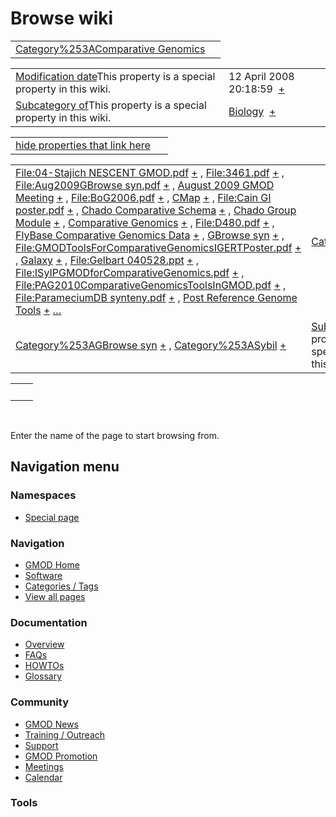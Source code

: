 



<span id="top"></span>




# <span dir="auto">Browse wiki</span>






|  |  |
|----|----|
| [Category%253AComparative Genomics](/wiki/Category%253AComparative_Genomics "Category%253AComparative Genomics") |  |

|  |  |
|----|----|
| <span class="smw-highlighter" data-type="1" state="inline" data-title="Property"><span class="smwbuiltin">[Modification date](/wiki/Property:Modification_date "Property:Modification date")</span><span class="smwttcontent">This property is a special property in this wiki.</span></span> | <span class="smwb-value">12 April 2008 20:18:59  <span class="smwsearch">[+](/wiki/Special%253ASearchByProperty/Modification-20date/12-20April-202008-2020:18:59 "Special%253ASearchByProperty/Modification-20date/12-20April-202008-2020:18:59")</span></span> |
| <span class="smw-highlighter" data-type="1" state="inline" data-title="Property"><span class="smwbuiltin">[Subcategory of](/wiki/Property:Subcategory_of "Property:Subcategory of")</span><span class="smwttcontent">This property is a special property in this wiki.</span></span> | <span class="smwb-value">[Biology](/wiki/Category%253ABiology "Category%253ABiology")  <span class="smwsearch">[+](/wiki/Special%253ASearchByProperty/Subcategory-20of/Biology "Special%253ASearchByProperty/Subcategory-20of/Biology")</span></span> |

<span id="smw_browse_incoming"></span>

|  |  |
|----|----|
| [hide properties that link here](/mediawiki/index.php?title=Special:Browse&offset=0&dir=out&article=Category%253AComparative+Genomics)  |  |

|  |  |
|----|----|
| <span class="smwb-ivalue">[File:04-Stajich NESCENT GMOD.pdf](https://raw.githubusercontent.com/GMOD/gmod.github.io/main/mediawiki/images/6/61/04-Stajich_NESCENT_GMOD.pdf "File:04-Stajich NESCENT GMOD.pdf") <span class="smwbrowse">[+](/wiki/Special%253ABrowse/File:04-2DStajich-20NESCENT-20GMOD.pdf "Special%253ABrowse/File:04-2DStajich-20NESCENT-20GMOD.pdf")</span></span> , <span class="smwb-ivalue">[File:3461.pdf](https://raw.githubusercontent.com/GMOD/gmod.github.io/main/mediawiki/images/2/23/3461.pdf "File:3461.pdf") <span class="smwbrowse">[+](/wiki/Special%253ABrowse/File:3461.pdf "Special%253ABrowse/File:3461.pdf")</span></span> , <span class="smwb-ivalue">[File:Aug2009GBrowse syn.pdf](https://raw.githubusercontent.com/GMOD/gmod.github.io/main/mediawiki/images/5/55/Aug2009GBrowse_syn.pdf "File:Aug2009GBrowse syn.pdf") <span class="smwbrowse">[+](/wiki/Special%253ABrowse/File:Aug2009GBrowse-20syn.pdf "Special%253ABrowse/File:Aug2009GBrowse-20syn.pdf")</span></span> , <span class="smwb-ivalue">[August 2009 GMOD Meeting](/wiki/August_2009_GMOD_Meeting "August 2009 GMOD Meeting") <span class="smwbrowse">[+](/wiki/Special%253ABrowse/August-202009-20GMOD-20Meeting "Special%253ABrowse/August-202009-20GMOD-20Meeting")</span></span> , <span class="smwb-ivalue">[File:BoG2006.pdf](https://raw.githubusercontent.com/GMOD/gmod.github.io/main/mediawiki/images/d/d1/BoG2006.pdf "File:BoG2006.pdf") <span class="smwbrowse">[+](/wiki/Special%253ABrowse/File:BoG2006.pdf "Special%253ABrowse/File:BoG2006.pdf")</span></span> , <span class="smwb-ivalue">[CMap](/wiki/CMap "CMap") <span class="smwbrowse">[+](/wiki/Special%253ABrowse/CMap "Special%253ABrowse/CMap")</span></span> , <span class="smwb-ivalue">[File:Cain GI poster.pdf](https://raw.githubusercontent.com/GMOD/gmod.github.io/main/mediawiki/images/c/c4/Cain_GI_poster.pdf "File:Cain GI poster.pdf") <span class="smwbrowse">[+](/wiki/Special%253ABrowse/File:Cain-20GI-20poster.pdf "Special%253ABrowse/File:Cain-20GI-20poster.pdf")</span></span> , <span class="smwb-ivalue">[Chado Comparative Schema](/wiki/Chado_Comparative_Schema "Chado Comparative Schema") <span class="smwbrowse">[+](/wiki/Special%253ABrowse/Chado-20Comparative-20Schema "Special%253ABrowse/Chado-20Comparative-20Schema")</span></span> , <span class="smwb-ivalue">[Chado Group Module](/wiki/Chado_Group_Module "Chado Group Module") <span class="smwbrowse">[+](/wiki/Special%253ABrowse/Chado-20Group-20Module "Special%253ABrowse/Chado-20Group-20Module")</span></span> , <span class="smwb-ivalue">[Comparative Genomics](/wiki/Comparative_Genomics "Comparative Genomics") <span class="smwbrowse">[+](/wiki/Special%253ABrowse/Comparative-20Genomics "Special%253ABrowse/Comparative-20Genomics")</span></span> , <span class="smwb-ivalue">[File:D480.pdf](https://raw.githubusercontent.com/GMOD/gmod.github.io/main/mediawiki/images/b/b1/D480.pdf "File:D480.pdf") <span class="smwbrowse">[+](/wiki/Special%253ABrowse/File:D480.pdf "Special%253ABrowse/File:D480.pdf")</span></span> , <span class="smwb-ivalue">[FlyBase Comparative Genomics Data](/wiki/FlyBase_Comparative_Genomics_Data "FlyBase Comparative Genomics Data") <span class="smwbrowse">[+](/wiki/Special%253ABrowse/FlyBase-20Comparative-20Genomics-20Data "Special%253ABrowse/FlyBase-20Comparative-20Genomics-20Data")</span></span> , <span class="smwb-ivalue">[GBrowse syn](/wiki/GBrowse_syn "GBrowse syn") <span class="smwbrowse">[+](/wiki/Special%253ABrowse/GBrowse-20syn "Special%253ABrowse/GBrowse-20syn")</span></span> , <span class="smwb-ivalue">[File:GMODToolsForComparativeGenomicsIGERTPoster.pdf](https://raw.githubusercontent.com/GMOD/gmod.github.io/main/mediawiki/images/c/cf/GMODToolsForComparativeGenomicsIGERTPoster.pdf "File:GMODToolsForComparativeGenomicsIGERTPoster.pdf") <span class="smwbrowse">[+](/wiki/Special%253ABrowse/File:GMODToolsForComparativeGenomicsIGERTPoster.pdf "Special%253ABrowse/File:GMODToolsForComparativeGenomicsIGERTPoster.pdf")</span></span> , <span class="smwb-ivalue">[Galaxy](/wiki/Galaxy "Galaxy") <span class="smwbrowse">[+](/wiki/Special%253ABrowse/Galaxy "Special%253ABrowse/Galaxy")</span></span> , <span class="smwb-ivalue">[File:Gelbart 040528.ppt](https://raw.githubusercontent.com/GMOD/gmod.github.io/main/mediawiki/images/6/6f/Gelbart_040528.ppt "File:Gelbart 040528.ppt") <span class="smwbrowse">[+](/wiki/Special%253ABrowse/File:Gelbart-20040528.ppt "Special%253ABrowse/File:Gelbart-20040528.ppt")</span></span> , <span class="smwb-ivalue">[File:ISyIPGMODforComparativeGenomics.pdf](https://raw.githubusercontent.com/GMOD/gmod.github.io/main/mediawiki/images/a/aa/ISyIPGMODforComparativeGenomics.pdf "File:ISyIPGMODforComparativeGenomics.pdf") <span class="smwbrowse">[+](/wiki/Special%253ABrowse/File:ISyIPGMODforComparativeGenomics.pdf "Special%253ABrowse/File:ISyIPGMODforComparativeGenomics.pdf")</span></span> , <span class="smwb-ivalue">[File:PAG2010ComparativeGenomicsToolsInGMOD.pdf](https://raw.githubusercontent.com/GMOD/gmod.github.io/main/mediawiki/images/9/99/PAG2010ComparativeGenomicsToolsInGMOD.pdf "File:PAG2010ComparativeGenomicsToolsInGMOD.pdf") <span class="smwbrowse">[+](/wiki/Special%253ABrowse/File:PAG2010ComparativeGenomicsToolsInGMOD.pdf "Special%253ABrowse/File:PAG2010ComparativeGenomicsToolsInGMOD.pdf")</span></span> , <span class="smwb-ivalue">[File:ParameciumDB synteny.pdf](https://raw.githubusercontent.com/GMOD/gmod.github.io/main/mediawiki/images/2/20/ParameciumDB_synteny.pdf "File:ParameciumDB synteny.pdf") <span class="smwbrowse">[+](/wiki/Special%253ABrowse/File:ParameciumDB-20synteny.pdf "Special%253ABrowse/File:ParameciumDB-20synteny.pdf")</span></span> , <span class="smwb-ivalue">[Post Reference Genome Tools](/wiki/Post_Reference_Genome_Tools "Post Reference Genome Tools") <span class="smwbrowse">[+](/wiki/Special%253ABrowse/Post-20Reference-20Genome-20Tools "Special%253ABrowse/Post-20Reference-20Genome-20Tools")</span></span> […](/mediawiki/index.php?title=Special%253ASearchByProperty&property=&value=Category%253AComparative+Genomics) | [Categories](/wiki/Special%253ACategories "Special%253ACategories") |
| <span class="smwb-ivalue">[Category%253AGBrowse syn](/wiki/Category%253AGBrowse_syn "Category%253AGBrowse syn") <span class="smwbrowse">[+](/wiki/Special%253ABrowse/Category%253AGBrowse-20syn "Special%253ABrowse/Category%253AGBrowse-20syn")</span></span> , <span class="smwb-ivalue">[Category%253ASybil](/wiki/Category%253ASybil "Category%253ASybil") <span class="smwbrowse">[+](/wiki/Special%253ABrowse/Category%253ASybil "Special%253ABrowse/Category%253ASybil")</span></span> | <span class="smw-highlighter" data-type="1" state="inline" data-title="Property"><span class="smwbuiltin">[Subcategory of](/wiki/Property:Subcategory_of "Property:Subcategory of")</span><span class="smwttcontent">This property is a special property in this wiki.</span></span> |

|     |     |
|-----|-----|
|     |     |

 

Enter the name of the page to start browsing from.  








## Navigation menu



### Namespaces

- <span id="ca-nstab-special">[Special
  page](/wiki/Special%253ABrowse/Category%253AComparative_Genomics "This is a special page, you cannot edit the page itself")</span>






### Navigation



- <span id="n-GMOD-Home">[GMOD Home](/wiki/Main_Page)</span>
- <span id="n-Software">[Software](/wiki/GMOD_Components)</span>
- <span id="n-Categories-.2F-Tags">[Categories /
  Tags](/wiki/Categories)</span>
- <span id="n-View-all-pages">[View all
  pages](/wiki/Special:AllPages)</span>




### Documentation



- <span id="n-Overview">[Overview](/wiki/Overview)</span>
- <span id="n-FAQs">[FAQs](/wiki/Category%253AFAQ)</span>
- <span id="n-HOWTOs">[HOWTOs](/wiki/Category%253AHOWTO)</span>
- <span id="n-Glossary">[Glossary](/wiki/Glossary)</span>




### Community



- <span id="n-GMOD-News">[GMOD News](/wiki/GMOD_News)</span>
- <span id="n-Training-.2F-Outreach">[Training /
  Outreach](/wiki/Training_and_Outreach)</span>
- <span id="n-Support">[Support](/wiki/Support)</span>
- <span id="n-GMOD-Promotion">[GMOD
  Promotion](/wiki/GMOD_Promotion)</span>
- <span id="n-Meetings">[Meetings](/wiki/Meetings)</span>
- <span id="n-Calendar">[Calendar](/wiki/Calendar)</span>




### Tools












<!-- -->




